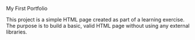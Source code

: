  My First Portfolio

This project is a simple HTML page created as part of a learning exercise. The purpose is to build a basic, valid HTML page without using any external libraries.

